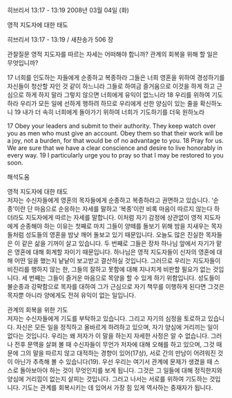 히브리서 13:17 - 13:19 
2008년 03월 04일 (화)

영적 지도자에 대한 태도



히브리서 13:17 - 13:19 / 새찬송가 506 장


관찰질문
영적 지도자를 따르는 자세는 어떠해야 합니까? 
관계의 회복을 위해 할 일은 무엇입니까?

17 너희를 인도하는 자들에게 순종하고 복종하라 그들은 너희 영혼을 위하여 경성하기를 자신들이 청산할 자인 것 같이 하느니라 그들로 하여금 즐거움으로 이것을 하게 하고 근심으로 하게 하지 말라 그렇지 않으면 너희에게 유익이 없느니라 18 우리를 위하여 기도하라 우리가 모든 일에 선하게 행하려 하므로 우리에게 선한 양심이 있는 줄을 확신하노니 19 내가 더 속히 너희에게 돌아가기 위하여 너희가 기도하기를 더욱 원하노라  

17 Obey your leaders and submit to their authority. They keep watch over you as men who must give an account. Obey them so that their work will be a joy, not a burden, for that would be of no advantage to you. 18 Pray for us. We are sure that we have a clear conscience and desire to live honorably in every way. 19 I particularly urge you to pray so that I may be restored to you soon.

해석도움





영적 지도자에 대한 태도  
저자는 수신자들에게 영혼의 목자들에게 순종하고 복종하라고 권면하고 있습니다. ‘순종’이란 단 마음으로 순응하는 자세를 말하고 ‘복종’이란 비록 마음이 따르지 않는다 하더라도 지도자에게 따르는 자세를 말합니다. 이처럼 자기 감정에 상관없이 영적 지도자에게 순종해야 하는 이유는 첫째로 마치 그들이 양떼를 돌보기 위해 밤을 지새우는 목자들처럼 성도들의 영혼을 밤낮 깨어 돌보고 있기 때문입니다. 오늘도 많은 진실한 목자들은 이 같은 삶을 기꺼이 살고 있습니다. 두 번째로 그들은 장차 하나님 앞에서 자기가 맡은 영혼에 대해 회계할 자이기 때문입니다. 하나님은 영적 지도자들이 신자의 영혼에 대해 어떤 일을 했는지 낱낱이 보고받고 결산하실 것입니다. 그러므로 우리는 지도자들이 비진리를 행하지 않는 한, 그들의 잘하고 못함에 대해 지나치게 비판할 필요가 없는 것입니다. 세 번째는 그들이 즐거운 마음으로 목양을 할 수 있게 하기 위함입니다. 성도들이 불순종과 강퍅함으로 목자를 대하여 그가 근심으로 자기 책무를 이행하게 된다면 그것은 목자뿐 아니라 양에게도 전혀 유익이 없는 일입니다. 

관계의 회복을 위한 기도  
저자는 수신자들에게 기도를 부탁하고 있습니다. 그리고 자기의 심정을 토로하고 있습니다. 자신은 모든 일을 정직하고 올바르게 하려하고 있으며, 자기 양심에 거리끼는 일이 없다는 것입니다. 우리는 왜 저자가 이 말을 하는지 자세한 사정은 알 수 없습니다. 그러나 전후 문맥을 살펴 볼 때 수신자들이 무언가 저자에 대해 오해를 하고 있으며, 그것 때문에 그의 말을 따르지 않고 대적하는 경향이 있어(17상), 서로 간의 만남이 어려워진 것이 아닌가 추측해 볼 수 있습니다(19). 우선 우리는 여기서 관계에 문제가 생겼을 때 스스로 돌아보아야 하는 것이 무엇인지를 보게 됩니다. 그것은 그 일들에 대해 정직한지와 양심에 거리낌이 없는지 살피는 것입니다. 그러고 나서는 서로를 위하여 기도하는 것입니다. 기도는 관계를 회복시키는 데 있어서 가장 힘 있게 역사하는 중재자가 됩니다.
